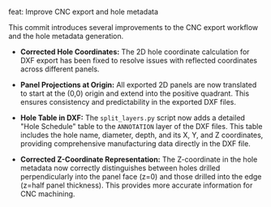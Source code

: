 feat: Improve CNC export and hole metadata

This commit introduces several improvements to the CNC export workflow and the hole metadata generation.

- **Corrected Hole Coordinates:** The 2D hole coordinate calculation for DXF export has been fixed to resolve issues with reflected coordinates across different panels.

- **Panel Projections at Origin:** All exported 2D panels are now translated to start at the (0,0) origin and extend into the positive quadrant. This ensures consistency and predictability in the exported DXF files.

- **Hole Table in DXF:** The `split_layers.py` script now adds a detailed "Hole Schedule" table to the `ANNOTATION` layer of the DXF files. This table includes the hole name, diameter, depth, and its X, Y, and Z coordinates, providing comprehensive manufacturing data directly in the DXF file.

- **Corrected Z-Coordinate Representation:** The Z-coordinate in the hole metadata now correctly distinguishes between holes drilled perpendicularly into the panel face (z=0) and those drilled into the edge (z=half panel thickness). This provides more accurate information for CNC machining.